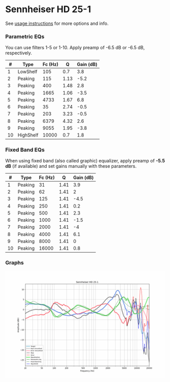 # Sennheiser HD 25-1
See [usage instructions](https://github.com/jaakkopasanen/AutoEq#usage) for more options and info.

### Parametric EQs
You can use filters 1-5 or 1-10. Apply preamp of -6.5 dB or -6.5 dB, respectively.

|   # | Type      |   Fc (Hz) |    Q |   Gain (dB) |
|-----|-----------|-----------|------|-------------|
|   1 | LowShelf  |       105 | 0.7  |         3.8 |
|   2 | Peaking   |       115 | 1.13 |        -5.2 |
|   3 | Peaking   |       400 | 1.48 |         2.8 |
|   4 | Peaking   |      1665 | 1.06 |        -3.5 |
|   5 | Peaking   |      4733 | 1.67 |         6.8 |
|   6 | Peaking   |        35 | 2.74 |        -0.5 |
|   7 | Peaking   |       203 | 3.23 |        -0.5 |
|   8 | Peaking   |      6379 | 4.32 |         2.6 |
|   9 | Peaking   |      9055 | 1.95 |        -3.8 |
|  10 | HighShelf |     10000 | 0.7  |         1.8 |

### Fixed Band EQs
When using fixed band (also called graphic) equalizer, apply preamp of **-5.5 dB** (if available) and set gains manually with these parameters.

|   # | Type    |   Fc (Hz) |    Q |   Gain (dB) |
|-----|---------|-----------|------|-------------|
|   1 | Peaking |        31 | 1.41 |         3.9 |
|   2 | Peaking |        62 | 1.41 |         2   |
|   3 | Peaking |       125 | 1.41 |        -4.5 |
|   4 | Peaking |       250 | 1.41 |         0.2 |
|   5 | Peaking |       500 | 1.41 |         2.3 |
|   6 | Peaking |      1000 | 1.41 |        -1.5 |
|   7 | Peaking |      2000 | 1.41 |        -4   |
|   8 | Peaking |      4000 | 1.41 |         6.1 |
|   9 | Peaking |      8000 | 1.41 |         0   |
|  10 | Peaking |     16000 | 1.41 |         0.8 |

### Graphs
![](./Sennheiser%20HD%2025-1.png)
